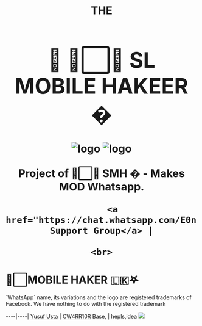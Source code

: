 <h1 align="center"><b> THE<h1>🍁 ᳆⃞⃚ SL MOBILE HAKEER �  </b></h1>

![logo](https://ibb.co/nP57KZG)
![logo](https://ibb.co/nP57KZG.jpg)

<p align="center">
    Project of ᳆⃞⃚ SMH � - Makes MOD Whatsapp.
    <br>
       
        <a href="https://chat.whatsapp.com/E0nLYIXyOWOFyDQ9EvdzFX">New Support Group</a> |
       
    <br>
</p>

<h1>                ᳆⃞MOBILE HAKER 🇱🇰𖤐 </h1>
`WhatsApp` name, its variations and the logo are registered trademarks of Facebook. We have nothing to do with the registered trademark

----|----|
[Yusuf Usta](https://chat.whatsapp.com/E0nLYIXyOWOFyDQ9EvdzFX) | [CW4RR10R](https://t.meW4RR10R)
 Base, | hepls,idea
[![](https://telegra.ph/file/1c742619b421e4713e414.jpg?size=50)](https://chat.whatsapp.com/E0nLYIXyOWOFyDQ9EvdzFX) 
